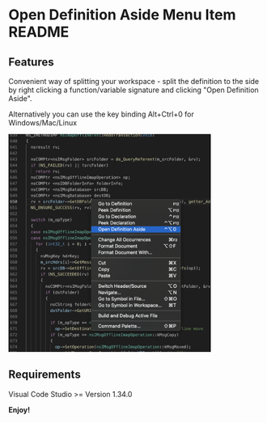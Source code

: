 # Open Definition Aside Menu Item README

## Features

Convenient way of splitting your workspace - split the definition to the side by right clicking a function/variable signature and clicking "Open Definition Aside".

Alternatively you can use the key binding Alt+Ctrl+0 for Windows/Mac/Linux

<img src="res/screenshot.png" width="400" />


## Requirements

Visual Code Studio >= Version 1.34.0

**Enjoy!**
